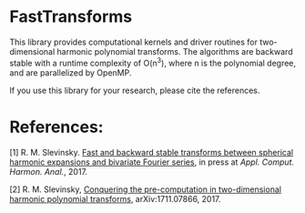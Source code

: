 # FastTransforms

This library provides computational kernels and driver routines for two-
dimensional harmonic polynomial transforms. The algorithms are backward stable
with a runtime complexity of O(n<sup>3</sup>), where n is the polynomial
degree, and are parallelized by OpenMP.

If you use this library for your research, please cite the references.

# References:

   [1]  R. M. Slevinsky. <a href="https://doi.org/10.1016/j.acha.2017.11.001">Fast and backward stable transforms between spherical harmonic expansions and bivariate Fourier series</a>, in press at *Appl. Comput. Harmon. Anal.*, 2017.

   [2]  R. M. Slevinsky, <a href="https://arxiv.org/abs/1711.07866">Conquering the pre-computation in two-dimensional harmonic polynomial transforms</a>, arXiv:1711.07866, 2017.
